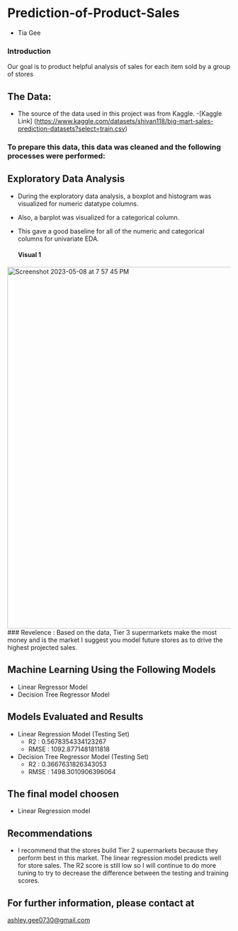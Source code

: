 # Prediction-of-Product-Sales
- Tia Gee
### Introduction
Our goal is to product helpful analysis of sales for each item sold by a group of stores
## The Data:
- The source of the data used in this project was from Kaggle.
  -[Kaggle Link] (https://www.kaggle.com/datasets/shivan118/big-mart-sales-prediction-datasets?select=train.csv)
### To prepare this data, this data was cleaned and the following processes were performed:

## Exploratory Data Analysis
- During the exploratory data analysis, a boxplot and histogram was visualized for numeric datatype columns. 
- Also, a barplot was visualized for a categorical column. 
- This gave a good baseline for all of the numeric and categorical columns for univariate EDA.

  #### Visual 1
<img width="815" alt="Screenshot 2023-05-08 at 7 57 45 PM" src="https://user-images.githubusercontent.com/129705333/236967991-c9d35bd6-32ad-4fff-b860-7de3e4a20ea1.png">
### Revelence : Based on the data, Tier 3 supermarkets make the most money and is the market I suggest you model future stores as to drive the highest projected sales.
  
  
  ## Machine Learning Using the Following Models
  - Linear Regressor Model
  - Decision Tree Regressor Model

## Models Evaluated and Results
- Linear Regression Model (Testing Set)
  -   R2 :  0.5678354334123267
  -   RMSE : 1092.8771481811818
- Decision Tree Regressor Model (Testing Set)
  -   R2 : 0.3667631826343053
  -   RMSE : 1498.3010906396064

## The final model choosen
- Linear Regression model

## Recommendations
- I recommend that the stores build Tier 2 supermarkets because they perform best in this market. The linear regression model predicts well for store sales. The R2 score is still low so I will continue to do more tuning to try to decrease the difference between the testing and training scores.

## For further information, please contact at 
ashley.gee0730@gmail.com
